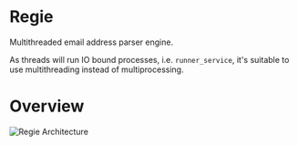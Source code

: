 # Regie
Multithreaded email address parser engine.

As threads will run IO bound processes, i.e. `runner_service`, it's suitable to use multithreading instead of multiprocessing. 
# Overview
![Regie Architecture](https://github.com/s-bose7/Regie/assets/69990740/fe67e54c-36e7-4d1b-8db9-2f10e30eea7c)


